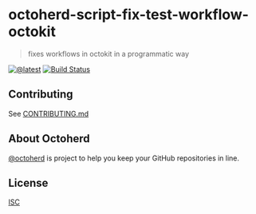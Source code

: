 # octoherd-script-fix-test-workflow-octokit

> fixes workflows in octokit in a programmatic way

[![@latest](https://img.shields.io/npm/v/octoherd-script-fix-test-workflow-octokit.svg)](https://www.npmjs.com/package/octoherd-script-fix-test-workflow-octokit)
[![Build Status](https://github.com/oscard0m/octoherd-script-fix-test-workflow-octokit/workflows/Test/badge.svg)](https://github.com/oscard0m/octoherd-script-fix-test-workflow-octokit/actions?query=workflow%3ATest+branch%3Amain)

## Contributing

See [CONTRIBUTING.md](CONTRIBUTING.md)

## About Octoherd

[@octoherd](https://github.com/octoherd/) is project to help you keep your GitHub repositories in line.

## License

[ISC](LICENSE.md)
